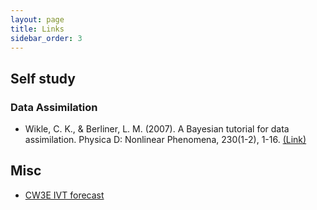 ```yaml
---
layout: page
title: Links
sidebar_order: 3
---
```


## Self study

### Data Assimilation

* Wikle, C. K., & Berliner, L. M. (2007). A Bayesian tutorial for data assimilation. Physica D: Nonlinear Phenomena, 230(1-2), 1-16. [(Link)](https://www.sciencedirect.com/science/article/pii/S016727890600354X)

## Misc

* [CW3E IVT forecast](https://cw3e.ucsd.edu/ivt_iwv_npacific/)
